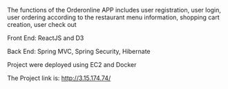 The functions of the Orderonline APP includes user registration, user login, user ordering according to the restaurant menu information, shopping cart creation, user check out

Front End: ReactJS and D3

Back End: Spring MVC, Spring Security, Hibernate

Project were deployed using EC2 and Docker

The Project link is: http://3.15.174.74/ 


